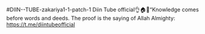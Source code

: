 #DIIN--TUBE-zakariya1-1-patch-1
Diin Tube official👌🏠🎤“Knowledge comes before words and deeds. The proof is the saying of Allah Almighty:
https://t.me/diintubeofficial
